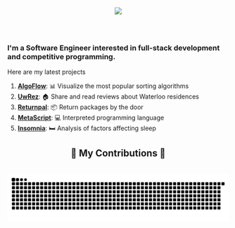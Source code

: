 <h1 align="center">
    <img src="https://readme-typing-svg.herokuapp.com/?font=Righteous&size=50&center=true&vCenter=true&width=500&height=70&duration=4000&lines=Good+Morning!+☕;+I'm+Geoffrey!;" />
</h1>

<br/>
<div aligin="center">
<h3> 
    I'm a Software Engineer interested in full-stack development and competitive programming.
</h3>

 </div>

Here are my latest projects

1. **[AlgoFlow](https://github.com/LGeoff31/AlgoFlow)**:          📊 Visualize the most popular sorting algorithms
2. **[UwRez](https://github.com/LGeoff31/uwdorm)**:               🏠 Share and read reviews about Waterloo residences
3. **[Returnpal](https://github.com/LGeoff31/returnPal)**:        📦 Return packages by the door
4. **[MetaScript](https://github.com/LGeoff31/MetaScript)**:      💻 Interpreted programming language
5. **[Insomnia](https://github.com/LGeoff31/insomnia2)**:         🛏️ Analysis of factors affecting sleep


<div align="center">
  <h2>🐍 My Contributions 🐍</h2>
    
  <br>
    
  <img alt="snake eating my contributions" src="https://raw.githubusercontent.com/lgeoff31/lgeoff31/output/github-contribution-grid-snake.svg" />
  
  <br/><br/><br/>
</div>
